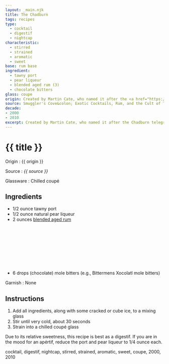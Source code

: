 ```yaml
---
layout: _main.njk
title: The Chadburn
tags: recipes
type:
  - cocktail
  - digestif
  - nightcap
characteristic:
  - stirred
  - strained
  - aromatic
  - sweet
base: rum base
ingredient:
  - tawny port
  - pear liqueur
  - blended aged rum (3)
  - chocolate bitters
glass: coupe
origin: Created by Martin Cate, who named it after the <a href="https://en.wikipedia.org/wiki/Engine_order_telegraph" target="_blank" rel="external noopener">Chadburn telegraph</a>.
source: Smuggler's Cove&colon; Exotic Cocktails, Rum, and the Cult of Tiki
decade:
- 2000
- 2010
excerpt: Created by Martin Cate, who named it after the Chadburn telegraph.
---
```

<!-- markdownlint-disable MD025 -->
# {{ title }}
<!-- markdownlint-enable MD025 -->

Origin
  : {{ origin }}

Source
  : <cite><span data-pagefind-filter="Source">{{ source }}</span></cite>

Glassware
  : Chilled coupé

## Ingredients

* 1/2 ounce tawny port
* 1/2 ounce natural pear liqueur
* 2 ounces [blended aged rum](/rums/05-rum-blended-aged/)<icon-l space="1em" class="bigger" label="(3)"><span class="with-icon"><svg class="icon"><use href="/assets/images/icons/circle-3.svg#circle-3"></use></svg></span></icon-l>
* 6 drops (chocolate) mole bitters (e.g., Bittermens Xocolatl mole bitters)

Garnish
  : <span data-pagefind-filter="Garnish">None</span>

## Instructions

1. Add all ingredients, along with some cracked or cube ice, to a mixing glass
2. Stir until very cold, about 30 seconds
3. Strain into a chilled coupé glass

<tiki-callout type="tip">

  Due to its relative sweetness, this recipe is best as a digestif. If you are in the mood for an apértif, reduce the port and pear liqueur to 1/4 ounce each.

</tiki-callout>

<div
  data-cat[0]="Drink"
  data-type[0]="Cocktail"
  data-type[1]="Digestif"
  data-type[2]="Nightcap"
  data-char[0]="Stirred"
  data-char[1]="Strained"
  data-char[2]="Aromatic"
  data-char[3]="Sweet"
  data-origin[0]="Martin Cate"
  data-base[0]="Rum/Cane spirits"
  data-ingredient[0]="Port, tawny"
  data-ingredient[1]="Pear liqueur"
  data-ingredient[2]="Blended aged rum [3]"
  data-ingredient[3]="Bittermens Xocolatl mole bitters"
  data-ingredient[4]="Chocolate bitters"
  data-ingredient[5]="Mole bitters"
  data-glass[0]="Coupé"
  data-decade[0]="2000"
  data-decade[1]="2010"
  data-pagefind-filter="
    Category[data-cat[0]],
    Type[data-type[0]],
    Type[data-type[1]],
    Type[data-type[2]],
    Characteristic[data-char[0]],
    Characteristic[data-char[1]],
    Characteristic[data-char[2]],
    Characteristic[data-char[3]],
    Origin[data-origin[0]],
    Base[data-base[0]],
    Ingredient[data-ingredient[0]],
    Ingredient[data-ingredient[1]],
    Ingredient[data-ingredient[2]],
    Ingredient[data-ingredient[3]],
    Ingredient[data-ingredient[4]],
    Ingredient[data-ingredient[5]],
    Glassware[data-glass[0]],
    Decade[data-decade[0]],
    Decade[data-decade[1]]
  "
>
</div>

<div class="keywords" aria-hidden>cocktail, digestif, nightcap, stirred, strained, aromatic, sweet, coupe, 2000, 2010</div>
